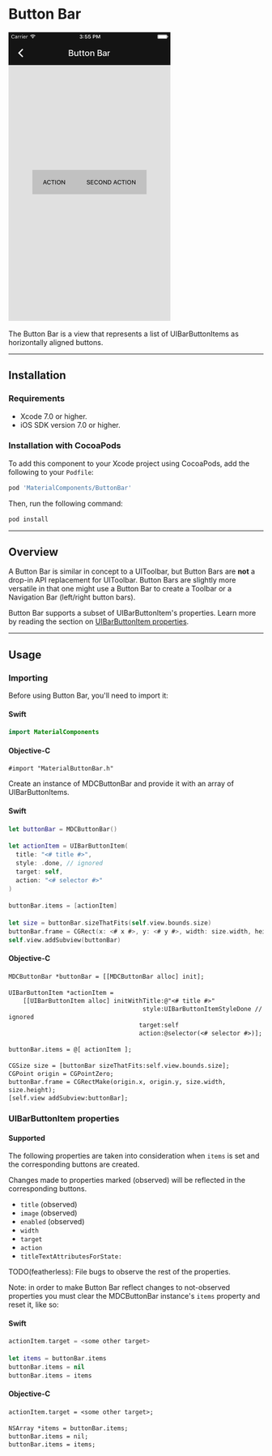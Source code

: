 <!--docs:
title: "Button Bar"
layout: detail
section: components
excerpt: "The Button Bar component is a view that facilitates the creation and layout of a horizontally-aligned list of buttons."
iconId: button
path: /button-bars/
-->

# Button Bar

<!--{% if site.link_to_site == "true" %}-->
<div class="article__asset article__asset--screenshot">
  <img src="docs/assets/button_bar.png" alt="Button Bar" width="320">
</div>
<!--{% else %}
<div class="article__asset article__asset--screenshot" markdown="1">
  <video src="docs/assets/button_bar.mp4" autoplay loop></video>
</div>
{% endif %}-->

The Button Bar is a view that represents a list of UIBarButtonItems as horizontally aligned buttons.
<!--{: .article__intro }-->

- - -

## Installation

### Requirements

- Xcode 7.0 or higher.
- iOS SDK version 7.0 or higher.

### Installation with CocoaPods

To add this component to your Xcode project using CocoaPods, add the following to your `Podfile`:

``` bash
pod 'MaterialComponents/ButtonBar'
```

Then, run the following command:

``` bash
pod install
```



- - -

## Overview

A Button Bar is similar in concept to a UIToolbar, but Button Bars are **not** a drop-in API
replacement for UIToolbar. Button Bars are slightly more versatile in that one might use a Button
Bar to create a Toolbar or a Navigation Bar (left/right button bars).

Button Bar supports a subset of UIBarButtonItem's properties. Learn more by reading the section on
[UIBarButtonItem properties](#uibarbuttonitem-properties).




- - -

## Usage

### Importing

Before using Button Bar, you'll need to import it:

<!--<div class="material-code-render" markdown="1">-->
#### Swift
``` swift
import MaterialComponents
```

#### Objective-C

``` objc
#import "MaterialButtonBar.h"
```
<!--</div>-->


Create an instance of MDCButtonBar and provide it with an array of UIBarButtonItems.

<!--<div class="material-code-render" markdown="1">-->
#### Swift
``` swift
let buttonBar = MDCButtonBar()

let actionItem = UIBarButtonItem(
  title: "<# title #>",
  style: .done, // ignored
  target: self,
  action: "<# selector #>"
)

buttonBar.items = [actionItem]

let size = buttonBar.sizeThatFits(self.view.bounds.size)
buttonBar.frame = CGRect(x: <# x #>, y: <# y #>, width: size.width, height: size.height)
self.view.addSubview(buttonBar)
```

#### Objective-C

``` objc
MDCButtonBar *buttonBar = [[MDCButtonBar alloc] init];

UIBarButtonItem *actionItem =
    [[UIBarButtonItem alloc] initWithTitle:@"<# title #>"
                                     style:UIBarButtonItemStyleDone // ignored
                                    target:self
                                    action:@selector(<# selector #>)];

buttonBar.items = @[ actionItem ];

CGSize size = [buttonBar sizeThatFits:self.view.bounds.size];
CGPoint origin = CGPointZero;
buttonBar.frame = CGRectMake(origin.x, origin.y, size.width, size.height);
[self.view addSubview:buttonBar];

```
<!--</div>-->

### UIBarButtonItem properties

#### Supported

The following properties are taken into consideration when `items` is set and the corresponding
buttons are created.

Changes made to properties marked (observed) will be reflected in the corresponding buttons.

- `title` (observed)
- `image` (observed)
- `enabled` (observed)
- `width`
- `target`
- `action`
- `titleTextAttributesForState:`

TODO(featherless): File bugs to observe the rest of the properties.

Note: in order to make Button Bar reflect changes to not-observed properties you must clear the
MDCButtonBar instance's `items` property and reset it, like so:

<!--<div class="material-code-render" markdown="1">-->
#### Swift
``` swift
actionItem.target = <some other target>

let items = buttonBar.items
buttonBar.items = nil
buttonBar.items = items
```

#### Objective-C

``` objc
actionItem.target = <some other target>;

NSArray *items = buttonBar.items;
buttonBar.items = nil;
buttonBar.items = items;
```
<!--</div>-->
